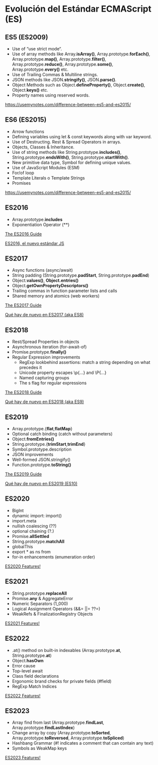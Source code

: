 # Evolución del Estándar ECMAScript (ES)

## ES5 (ES2009)

- Use of “use strict mode“.
- Use of array methods like Array.**isArray()**, Array.prototype.**forEach()**, Array.prototype.**map()**, Array.prototype.**filter()**, Array.prototype.**reduce()**, Array.prototype.**some()**, Array.prototype.**every()** etc.
- Use of Trailing Commas & Multiline strings.
- JSON methods like JSON.**stringify()**, JSON.**parse()**.
- Object Methods such as Object.**defineProperty()**, Object.**create()**, Object.**keys()** etc.
- Property names using reserved words.

<https://usemynotes.com/difference-between-es5-and-es2015/>

## ES6 (ES2015)

- Arrow functions
- Defining variables using let & const keywords along with var keyword.
- Use of Destructing. Rest & Spread Operators in arrays.
- Objects, Classes & Inheritance.
- Use of string methods like String.prototype.**includes()**, String.prototype.**endsWith()**, String.prototype.**startWith()**.
- New primitive data type, Symbol for defining unique values.
- Use of JavaScript Modules (ESM)
- For/of loop
- Template Literals o Template Strings
- Promises

<https://usemynotes.com/difference-between-es5-and-es2015/>

## ES2016

- Array.prototype.**includes**
- Exponentiation Operator (**)

[The ES2016 Guide](https://flaviocopes.com/es2016/)

[ES2016, el nuevo estándar JS](http://blog.enriqueoriol.com/2016/11/es2016.html)

## ES2017

- Async functions (async/await)
- String padding (String.prototype.**padStart**, String.prototype.**padEnd**)
- Object.**values()**, **Object.entries()**
- Object.**getOwnPropertyDescriptors()**
- Trailing commas in function parameter lists and calls
- Shared memory and atomics (web workers)

[The ES2017 Guide](https://flaviocopes.com/es2017/)

[Qué hay de nuevo en ES2017 (aka ES8)](https://medium.com/@FlavioCorpa/qu%C3%A9-hay-de-nuevo-en-es2017-aka-es8-6653472c89a9)

## ES2018

- Rest/Spread Properties in objects
- Asynchronous iteration (for-await-of)
- Promise.prototype.**finally()**
- Regular Expression improvements
  - RegExp lookbehind assertions: match a string depending on what precedes it
  - Unicode property escapes \p{…} and \P{…}
  - Named capturing groups
  - The s flag for regular expressions

[The ES2018 Guide](https://flaviocopes.com/es2018/)

[Qué hay de nuevo en ES2018 (aka ES9)](https://medium.com/@FlavioCorpa/qu%C3%A9-hay-de-nuevo-en-es2018-aka-es9-c8bd04ae00b1)

## ES2019

- Array.prototype.{**flat**,**flatMap**}
- Optional catch binding (catch without parameters)
- Object.**fromEntries()**
- String.prototype.{**trimStart**,**trimEnd**}
- Symbol.prototype.description
- JSON improvements
- Well-formed JSON.stringify()
- Function.prototype.**toString()**

[The ES2019 Guide](https://flaviocopes.com/es2019/)

[Qué hay de nuevo en ES2019 (ES10)](https://medium.com/@FlavioCorpa/qu%C3%A9-hay-de-nuevo-en-es2019-es10-6e22a3785b7e)

## ES2020

- BigInt
- dynamic import: import()
- import.meta
- nullish coalescing (??)
- optional chaining (?.)
- Promise.**allSettled**
- String.prototype.**matchAll**
- globalThis
- export * as ns from
- for-in enhancements (enumeration order)

[ES2020 Features!](https://h3manth.com/ES2020/)

## ES2021

- String.prototype.**replaceAll**
- Promise.**any** & AggregateError
- Numeric Separators (1_000)
- Logical Assignment Operators (&&= ||= ??=)
- WeakRefs & FinalizationRegistry Objects

[ES2021 Features!](https://h3manth.com/ES2021/)

## ES2022

- .at() method on built-in indexables (Array.prototype.**at**, String.prototype.**at**)
- Object.**hasOwn**
- Error cause
- Top-level await
- Class field declarations
- Ergonomic brand checks for private fields (#field)
- RegExp Match Indices

[ES2022 Features!](https://h3manth.com/ES2022/)

## ES2023

- Array find from last (Array.prototype.**findLast**, Array.prototype.**findLastIndex**)
- Change array by copy (Array.prototype.**toSorted**, Array.prototype.**toReversed**, Array.prototype.**toSpliced**)
- Hashbang Grammar (#! indicates a comment that can contain any text)
- Symbols as WeakMap keys

[ES2023 Features!](https://h3manth.com/ES2023/)
